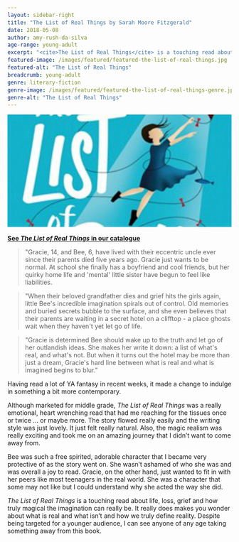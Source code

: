 ```yaml
---
layout: sidebar-right
title: "The List of Real Things by Sarah Moore Fitzgerald"
date: 2018-05-08
author: amy-rush-da-silva
age-range: young-adult
excerpt: "<cite>The List of Real Things</cite> is a touching read about life, loss, grief and how truly magical the imagination can really be."
featured-image: /images/featured/featured-the-list-of-real-things.jpg
featured-alt: "The List of Real Things"
breadcrumb: young-adult
genre: literary-fiction
genre-image: /images/featured/featured-the-list-of-real-things-genre.jpg
genre-alt: "The List of Real Things"
---
```


![The List of Real Things](/images/featured/featured-the-list-of-real-things.jpg)

**[See <cite>The List of Real Things</cite> in our catalogue](https://suffolk.spydus.co.uk/cgi-bin/spydus.exe/ENQ/OPAC/BIBENQ?BRN=2199411)**

> "Gracie, 14, and Bee, 6, have lived with their eccentric uncle ever since their parents died five years ago. Gracie just wants to be normal. At school she finally has a boyfriend and cool friends, but her quirky home life and 'mental' little sister have begun to feel like liabilities.

> "When their beloved grandfather dies and grief hits the girls again, little Bee's incredible imagination spirals out of control. Old memories and buried secrets bubble to the surface, and she even believes that their parents are waiting in a secret hotel on a clifftop - a place ghosts wait when they haven't yet let go of life.

> "Gracie is determined Bee should wake up to the truth and let go of her outlandish ideas. She makes her write it down: a list of what's real, and what's not. But when it turns out the hotel may be more than just a dream, Gracie's hard line between what is real and what is imagined begins to blur."

Having read a lot of YA fantasy in recent weeks, it made a change to indulge in something a bit more contemporary.

Although marketed for middle grade, <cite>The List of Real Things</cite> was a really emotional, heart wrenching read that had me reaching for the tissues once or twice ... or maybe more. The story flowed really easily and the writing style was just lovely. It just felt really natural. Also, the magic realism was really exciting and took me on an amazing journey that I didn’t want to come away from.

Bee was such a free spirited, adorable character that I became very protective of as the story went on. She wasn’t ashamed of who she was and was overall a joy to read. Gracie, on the other hand, just wanted to fit in with her peers like most teenagers in the real world. She was a character that some may not like but I could understand why she acted the way she did.

<cite>The List of Real Things</cite> is a touching read about life, loss, grief and how truly magical the imagination can really be. It really does makes you wonder about what is real and what isn’t and how we truly define reality. Despite being targeted for a younger audience, I can see anyone of any age taking something away from this book.
